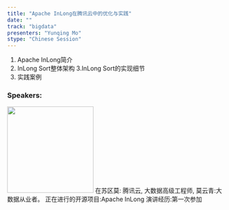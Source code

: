 ```yaml
---
title: "Apache InLong在腾讯云中的优化与实践"
date: "" 
track: "bigdata"
presenters: "Yunqing Mo"
stype: "Chinese Session"
---
```

1. Apache InLong简介
2. InLong Sort整体架构
3.InLong Sort的实现细节
4. 实践案例
 ### Speakers: 
 <img src="images/speaker/1098.png" width="200" />
 在苏区莫: 腾讯云, 大数据高级工程师, 莫云青:大数据从业者。
正在进行的开源项目:Apache InLong
演讲经历:第一次参加
 